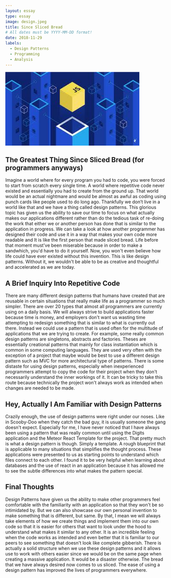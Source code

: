 ```yaml
---
layout: essay
type: essay
image: design.jpeg
title: Since Sliced Bread
# All dates must be YYYY-MM-DD format!
date: 2018-11-29
labels:
  - Design Patterns
  - Programming
  - Analysis
---
```


<img src="../images/design.jpeg" height="230" width="420">
 
<h2>The Greatest Thing Since Sliced Bread (for programmers anyways)</h2>
  Imagine a world where for every program you had to code, you were forced to start from scratch every single time. A world where repetitive code never existed and essentially you had to create from the ground up. That world would be an actual nightmare and would be almost as awful as coding using punch cards like people used to do long ago. Thankfully we don’t live in a world like that and we have a thing called design patterns. This glorious topic has given us the ability to save our time to focus on what actually makes our applications different rather than do the tedious task of re-doing the work that either we or another person has done that is similar to the application in progress. We can take a look at how another programmer has designed their code and use it in a way that makes your own code more readable and It is like the first person that made sliced bread. Life before that moment must've been miserable because in order to make a sandwhich, you'd have to do it yourself. Now, you won't even believe how life could have ever existed without this invention. This is like design patterns. Without it, we wouldn't be able to be as creative and thoughtful and accelerated as we are today.

<h2>A Brief Inquiry Into Repetitive Code</h2>
  There are many different design patterns that humans have created that are reusable in certain situations that really make life as a programmer so much simpler. There are over 20 types that almost all programmers are currently using on a daily basis. We will always strive to build applications faster because time is money, and employers don't want us wasting time attempting to redesign something that is similar to what is currently out there. Instead we could use a pattern that is used often for the multitude of applications that we are trying to create. For example, some really common design patterns are singletons, abstracts and factories. Theses are essentially creational patterns that mainly for class instantiation which is common in some computing languages. They are used very often with the exception of a project that maybe would be best to use a different design pattern such as MVC for more architectural type of patterns. There is some distaste for using design patterns, especially when inexperienced programmers attempt to copy the code for their project when they don't necessarily understand the inner workings of it. It can be tricky to take this route because technically the project won't always work as intended when changes are needed to be made.

<h2>Hey, Actually I Am Familiar with Design Patterns</h2>
  Crazily enough, the use of design patterns were right under our noses. Like in Scooby-Doo when they catch the bad guy, it is usually someone the gang doesn't expect. Especially for me, I have never noticed that I have always been using a pattern that was really common until using the Digits application and the Meteor React Template for the project. That pretty much is what a design pattern is though. Simply a template. A rough blueprint that is applicable to many situations that simplifies the thought process. These applications were presented to us as starting points to understand which files connect to each other. I found it to be very helpful when learning about databases and the use of react in an application because it has allowed me to see the subtle differences into what makes the pattern special.

<h2>Final Thoughts</h2>
  Design Patterns have given us the ability to make other programmers feel comfortable with the familiarity with an application so that they won't be so intimidated by. But we can also showcase our own personal invention to make something that is different, but same. By that, I mean we will always take elements of how we create things and implement them into our own code so that it is easier for others that want to look under the hood to understand what makes it similar to any other. It is an incredible feeling when the code works as intended and even better that it is familiar to our peers to see something that doesn't look like complete gibberish. There is actually a solid structure when we use these design patterns and it allows use to work with others easier since we would be on the same page when creating a massive application. It would be a disaster otherwise. The bread that we have always desired now comes to us sliced. The ease of using a design pattern has improved the lives of programmers everywhere.
